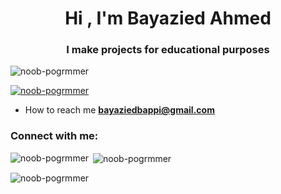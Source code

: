<h1 align="center">Hi , I'm Bayazied Ahmed</h1>
<h3 align="center">I make projects for educational purposes</h3>

<p align="left"> <img src="https://komarev.com/ghpvc/?username=noob-pogrmmer&label=Profile%20views&color=0e75b6&style=flat" alt="noob-pogrmmer" /> </p>

<p align="left"> <a href="https://github.com/ryo-ma/github-profile-trophy"><img src="https://github-profile-trophy.vercel.app/?username=noob-pogrmmer" alt="noob-pogrmmer" /></a> </p>

- How to reach me **bayaziedbappi@gmail.com**

<h3 align="left">Connect with me:</h3>
<p align="left">
</p>

<p><img align="left" src="https://github-readme-stats.vercel.app/api/top-langs?username=noob-pogrmmer&show_icons=true&locale=en&layout=compact" alt="noob-pogrmmer" /></p>

<p>&nbsp;<img align="center" src="https://github-readme-stats.vercel.app/api?username=noob-pogrmmer&show_icons=true&locale=en" alt="noob-pogrmmer" /></p>

<p><img align="center" src="https://github-readme-streak-stats.herokuapp.com/?user=noob-pogrmmer&" alt="noob-pogrmmer" /></p>
